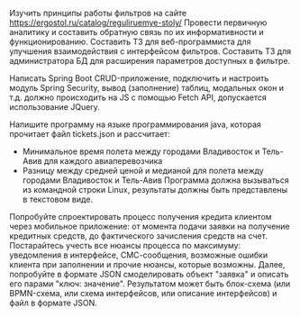 Изучить принципы работы фильтров на сайте  https://ergostol.ru/catalog/reguliruemye-stoly/ 
Провести первичную аналитику и составить обратную связь по их информативности и функционированию.
Составить ТЗ для веб-программиста для улучшения взаимодействия с интерфейсом фильтров.
Составить ТЗ для администратора БД для расширения параметров доступных в фильтре.

 Написать Spring Boot CRUD-приложение, подключить и настроить модуль Spring Security,  вывод (заполнение) таблиц, модальных окон и т.д. должно происходить на JS c помощью Fetch API, допускается использование JQuery.

 Напишите программу на языке программирования
java, которая прочитает файл tickets.json и
рассчитает:
- Минимальное время полета между городами
Владивосток и Тель-Авив для каждого
авиаперевозчика
- Разницу между средней ценой и медианой для
полета между городами  Владивосток и Тель-Авив
Программа должна вызываться из командной строки
Linux, результаты должны быть представлены в
текстовом виде.

 Попробуйте спроектировать процесс получения кредита клиентом через мобильное приложение: от момента подачи заявки на получение кредитных средств, до фактического зачисления средств на счет. Постарайтесь учесть все нюансы процесса по максимуму: уведомления в интерфейсе, СМС-сообщения, возможные ошибки клиента при заполнении и прочие нюансы, которые возможны. Далее, попробуйте в формате JSON смоделировать объект "заявка" и описать его парами "ключ: значение". Результатом может быть блок-схема (или BPMN-схема, или схема интерфейсов, или описание интерфейсов) и файл в формате JSON.
